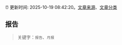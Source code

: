 :alarm_clock: 更新时间: 2025-10-19 08:42:20。[文章来源](/README.md)、[文章分类](/TAGS.md)

## 报告


> 关键字：`报告`、`月报`



